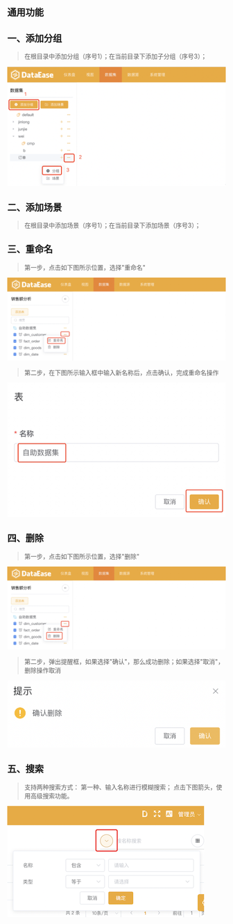 ## 通用功能

## 一、添加分组
> 在根目录中添加分组（序号1）；在当前目录下添加子分组（序号3）；

![分组基础功能](../img/dataset_configuration/分组功能介绍.png)

## 二、添加场景
> 在根目录中添加场景（序号1）；在当前目录下添加场景（序号3）；

## 三、重命名
> 第一步，点击如下图所示位置，选择"重命名"

![重命名](../img/function_general/重命名入口.png)

> 第二步，在下图所示输入框中输入新名称后，点击确认，完成重命名操作

![重命名](../img/function_general/重命名.png)

## 四、删除
> 第一步，点击如下图所示位置，选择"删除"

![删除](../img/function_general/删除入口.png)

> 第二步，弹出提醒框，如果选择"确认"，那么成功删除；如果选择"取消"，删除操作取消

![删除](../img/function_general/删除.png)
## 五、搜索
> 支持两种搜索方式： 第一种、输入名称进行模糊搜索； 点击下图箭头，使用高级搜索功能。

![数据连接搜索](../img/datasource_configuration/搜索.png)




















